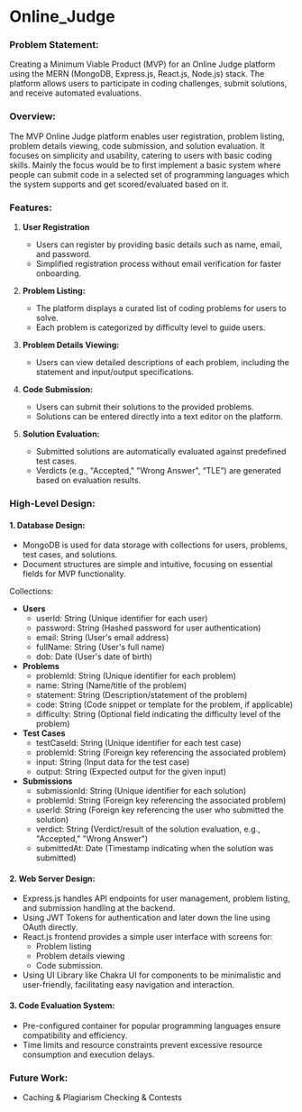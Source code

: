# Online_Judge

### Problem Statement:
Creating a Minimum Viable Product (MVP) for an Online Judge platform using the MERN (MongoDB, Express.js, React.js, Node.js) stack. The platform allows users to participate in coding challenges, submit solutions, and receive automated evaluations. 

### Overview:
The MVP Online Judge platform enables user registration, problem listing, problem details viewing, code submission, and solution evaluation. It focuses on simplicity and usability, catering to users with basic coding skills. Mainly the focus would be to first implement a basic system where people can submit code in a selected set of programming languages which the system supports and get scored/evaluated based on it.

### Features:
1. **User Registration**
   - Users can register by providing basic details such as name, email, and password.
   - Simplified registration process without email verification for faster onboarding.

2. **Problem Listing:**
   - The platform displays a curated list of coding problems for users to solve.
   - Each problem is categorized by difficulty level to guide users.

3. **Problem Details Viewing:**
   - Users can view detailed descriptions of each problem, including the statement and input/output specifications.

4. **Code Submission:**
   - Users can submit their solutions to the provided problems.
   - Solutions can be entered directly into a text editor on the platform.

5. **Solution Evaluation:**
   - Submitted solutions are automatically evaluated against predefined test cases.
   - Verdicts (e.g., "Accepted," "Wrong Answer", “TLE”) are generated based on evaluation results.

### High-Level Design:
#### 1. Database Design:
   - MongoDB is used for data storage with collections for users, problems, test cases, and solutions.
   - Document structures are simple and intuitive, focusing on essential fields for MVP functionality.

   Collections:
   - **Users**
     - userId: String (Unique identifier for each user)
     - password: String (Hashed password for user authentication)
     - email: String (User's email address)
     - fullName: String (User's full name)
     - dob: Date (User's date of birth)
   - **Problems**
     - problemId: String (Unique identifier for each problem)
     - name: String (Name/title of the problem)
     - statement: String (Description/statement of the problem)
     - code: String (Code snippet or template for the problem, if applicable)
     - difficulty: String (Optional field indicating the difficulty level of the problem)
   - **Test Cases**
     - testCaseId: String (Unique identifier for each test case)
     - problemId: String (Foreign key referencing the associated problem)
     - input: String (Input data for the test case)
     - output: String (Expected output for the given input)
   - **Submissions**
     - submissionId: String (Unique identifier for each solution)
     - problemId: String (Foreign key referencing the associated problem)
     - userId: String (Foreign key referencing the user who submitted the solution)
     - verdict: String (Verdict/result of the solution evaluation, e.g., "Accepted," "Wrong Answer")
     - submittedAt: Date (Timestamp indicating when the solution was submitted)

#### 2. Web Server Design:
   - Express.js handles API endpoints for user management, problem listing, and submission handling at the backend.
   - Using JWT Tokens for authentication and later down the line using OAuth directly.
   - React.js frontend provides a simple user interface with screens for:
     - Problem listing
     - Problem details viewing 
     - Code submission.
   - Using UI Library like Chakra UI for components to be minimalistic and user-friendly, facilitating easy navigation and interaction.

#### 3. Code Evaluation System:
   - Pre-configured container for popular programming languages ensure compatibility and efficiency.
   - Time limits and resource constraints prevent excessive resource consumption and execution delays.

### Future Work:
   - Caching & Plagiarism Checking & Contests
